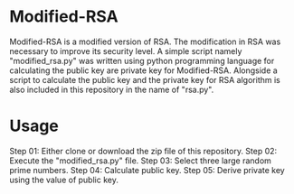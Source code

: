 # Modified-RSA
Modified-RSA is a modified version of RSA. The modification in RSA was necessary to improve its security level. A simple script namely "modified_rsa.py" was written using python programming language for calculating the public key are private key for Modified-RSA. Alongside a script to calculate the public key and the private key for RSA algorithm is also included in this repository in the name of "rsa.py". 

# Usage
Step 01: Either clone or download the zip file of this repository.
Step 02: Execute the "modified_rsa.py" file.
Step 03: Select three large random prime numbers.
Step 04: Calculate public key.
Step 05: Derive private key using the value of public key.
